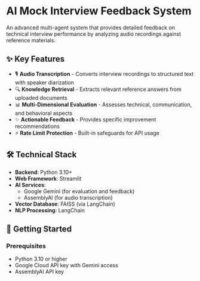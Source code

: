 # AI Mock Interview Feedback System



An advanced multi-agent system that provides detailed feedback on technical interview performance by analyzing audio recordings against reference materials.

## ✨ Key Features

- 🎙️ **Audio Transcription** - Converts interview recordings to structured text with speaker diarization
- 🔍 **Knowledge Retrieval** - Extracts relevant reference answers from uploaded documents
- 📊 **Multi-Dimensional Evaluation** - Assesses technical, communication, and behavioral aspects
- ✨ **Actionable Feedback** - Provides specific improvement recommendations
- ⚡ **Rate Limit Protection** - Built-in safeguards for API usage

## 🛠️ Technical Stack

- **Backend**: Python 3.10+
- **Web Framework**: Streamlit
- **AI Services**:
  - Google Gemini (for evaluation and feedback)
  - AssemblyAI (for audio transcription)
- **Vector Database**: FAISS (via LangChain)
- **NLP Processing**: LangChain

## 🚀 Getting Started

### Prerequisites

- Python 3.10 or higher
- Google Cloud API key with Gemini access
- AssemblyAI API key

